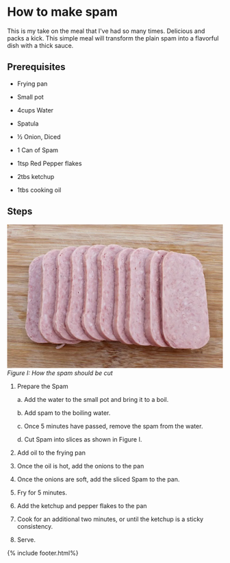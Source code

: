 # How to make spam

This is my take on the meal that I've had so many times. Delicious and
packs a kick. This simple meal will transform the plain spam into a
flavorful dish with a thick sauce.

## Prerequisites

- Frying pan

- Small pot

- 4cups Water

- Spatula

- ½ Onion, Diced

- 1 Can of Spam

- 1tsp Red Pepper flakes

- 2tbs ketchup

- 1tbs cooking oil

## Steps

![Raw spam sliced in reasonable sized cuts](media/image5.png)
*Figure I: How the spam should be cut*

1. Prepare the Spam

    a.  Add the water to the small pot and bring it to a boil.

    b.  Add spam to the boiling water.

    c.  Once 5 minutes have passed, remove the spam from the water.

    d.  Cut Spam into slices as shown in Figure I.

2. Add oil to the frying pan

3. Once the oil is hot, add the onions to the pan

4. Once the onions are soft, add the sliced Spam to the pan.

5. Fry for 5 minutes.

6. Add the ketchup and pepper flakes to the pan

7. Cook for an additional two minutes, or until the ketchup is a sticky
    consistency.

8. Serve.

{% include footer.html%}
